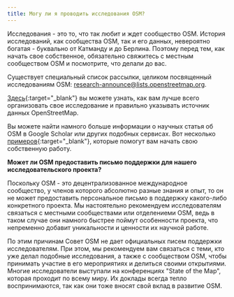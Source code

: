 ```yaml
---
title: Могу ли я проводить исследования OSM?
---
```


Исследования - это то, что так любит и ждет сообщество OSM. История исследований, как сообщества OSM, так и его данных, невероятно богатая - буквально от Катманду и до Берлина. Поэтому перед тем, как начать свое собственное, обязательно свяжитесь с местным сообществом OSM и посмотрите, что делали до вас.

Существует специальный список рассылки, целиком посвященный исследованиям OSM: [research-announce@lists.openstreetmap.org](mailto:research-announce@lists.openstreetmap.org).

[Здесь](https://wiki.openstreetmap.org/wiki/Researcher_Information){:target="_blank"} вы можете узнать, как вам лучше всего организовать свое исследование и правильно указывать источник данных OpenStreetMap.

Вы можете найти намного больше информации о научных статья об OSM в Google Scholar или других подобных сервисах. Вот несколько [примеров](https://wiki.openstreetmap.org/wiki/Research){:target="_blank"}, которые помогут вам начать свою собственную работу.

**Может ли OSM предоставить письмо поддержки для нашего исследовательского проекта?**

Поскольку OSM - это децентрализованное международное сообщество, у членов которого абсолютно разные знания и опыт, то он не может предоставить персональное письмо в поддержку какого-либо конкретного проекта. Мы настоятельно рекомендуем исследователям связаться с местными сообществами или отделениеми OSM, ведь в таком случае они намного быстрее поймут особенности проекта, что непременно добавит уникальности и ценности их научной работе. 

По этим причинам Совет OSM не дает официальных писем поддержки исследователям. При этом, мы рекомендуем вам связаться с теми, кто уже делал подобные исследования, а также с сообществом OSM, чтобы принимать участие в его мероприятиях и делиться своими открытиями. Многие исследователи выступали на конференциях "State of the Map", которая проходит по всему миру. Их доклады всегда тепло воспринимаются, так как они тоже вносят свой вклад в развитие OSM.
